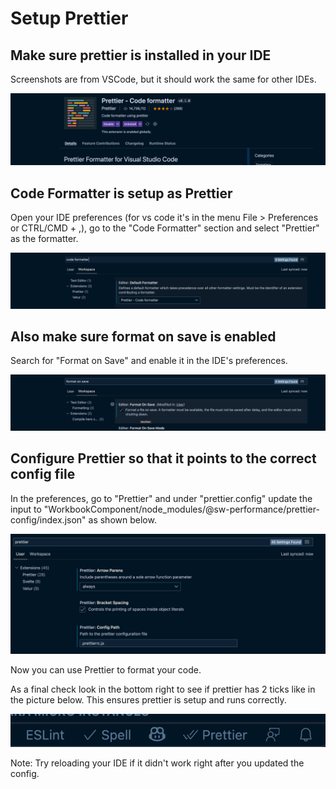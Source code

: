 # Setup Prettier

## Make sure prettier is installed in your IDE

Screenshots are from VSCode, but it should work the same for other IDEs.

![Prettier Extensions](prettier-1.png 'Prettier Extension')

## Code Formatter is setup as Prettier

Open your IDE preferences (for vs code it's in the menu File > Preferences or CTRL/CMD + ,), go to the "Code Formatter" section and select "Prettier" as the formatter.

![Code Formatter](prettier-2.png 'Code Formatter')

## Also make sure format on save is enabled

Search for "Format on Save" and enable it in the IDE's preferences.

![Format on Save](prettier-3.png 'Format on Save')

## Configure Prettier so that it points to the correct config file

In the preferences, go to "Prettier" and under "prettier.config" update the input to "WorkbookComponent/node_modules/@sw-performance/prettier-config/index.json" as shown below.

![Prettier Config](prettier-4.png 'Prettier Config')

Now you can use Prettier to format your code.

As a final check look in the bottom right to see if prettier has 2 ticks like in the picture below. This ensures prettier is setup and runs correctly.

![Prettier Check](prettier-5.png 'Prettier Check')

Note: Try reloading your IDE if it didn't work right after you updated the config.
